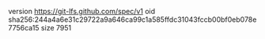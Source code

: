 version https://git-lfs.github.com/spec/v1
oid sha256:244a4a6e31c29722a9a646ca99c1a585ffdc31043fccb00bf0eb078e7756ca15
size 7951
